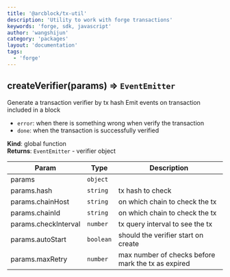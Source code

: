 ```yaml
---
title: '@arcblock/tx-util'
description: 'Utility to work with forge transactions'
keywords: 'forge, sdk, javascript'
author: 'wangshijun'
category: 'packages'
layout: 'documentation'
tags:
  - 'forge'
---
```



## createVerifier(params) ⇒ `EventEmitter`

Generate a transaction verifier by tx hash
Emit events on transaction included in a block

* `error`: when there is something wrong when verify the transaction
* `done`: when the transaction is successfully verified

**Kind**: global function  
**Returns**: `EventEmitter` - verifier object  

| Param                | Type      | Description                                        |
| -------------------- | --------- | -------------------------------------------------- |
| params               | `object`  |                                                    |
| params.hash          | `string`  | tx hash to check                                   |
| params.chainHost     | `string`  | on which chain to check the tx                     |
| params.chainId       | `string`  | on which chain to check the tx                     |
| params.checkInterval | `number`  | tx query interval to see the tx                    |
| params.autoStart     | `boolean` | should the verifier start on create                |
| params.maxRetry      | `number`  | max number of checks before mark the tx as expired |

  